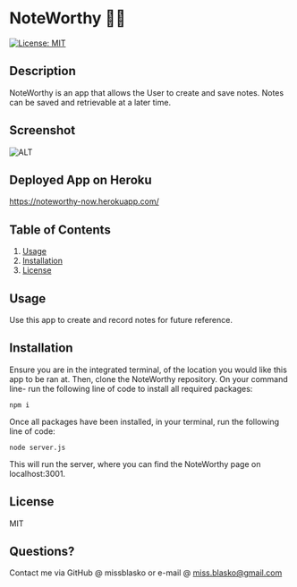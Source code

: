 # NoteWorthy ✍🏼
[![License: MIT](https://img.shields.io/badge/License-MIT-yellow.svg)](https://opensource.org/licenses/MIT)

## Description
NoteWorthy is an app that allows the User to create and save notes. Notes can be saved and retrievable at a later time.
## Screenshot
![ALT](/public/images/SS-noteworthy.png)
## Deployed App on Heroku
https://noteworthy-now.herokuapp.com/
## Table of Contents
1. [Usage](#usage)
2. [Installation](#installation)
3. [License](#license)

## Usage
Use this app to create and record notes for future reference.
## Installation
Ensure you are in the integrated terminal, of the location you would like this app to be ran at. Then, clone the NoteWorthy repository. On your command line- run the following line of code to install all required packages:
>
 ```npm i```
 >
 Once all packages have been installed, in your terminal, run the following line of code:
 >
```node server.js```
>
This will run the server, where you can find the NoteWorthy page on localhost:3001.

## License
  MIT
## Questions?
Contact me via GitHub @ missblasko or e-mail @ miss.blasko@gmail.com